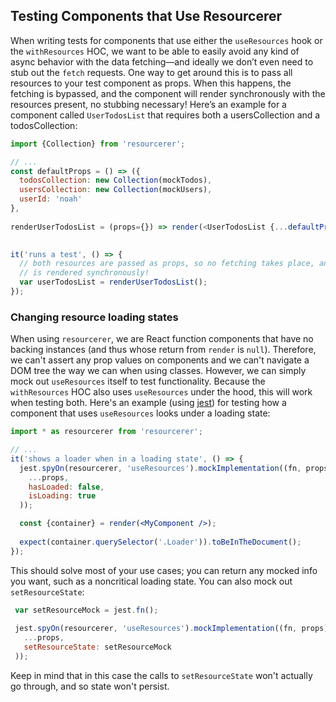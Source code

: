 ## Testing Components that Use Resourcerer

When writing tests for components that use either the `useResources` hook or the `withResources` HOC, we want to be able to easily avoid any kind of async behavior with the data fetching&mdash;and ideally we don’t even need to stub out the `fetch` requests. One way to get around this is to pass all resources to your test component as props. When this happens, the fetching is bypassed, and the component will render synchronously with the resources present, no stubbing necessary! Here’s an example for a component called `UserTodosList` that requires both a usersCollection and a todosCollection:

```js
import {Collection} from 'resourcerer';

// ...
const defaultProps = () => ({
  todosCollection: new Collection(mockTodos),
  usersCollection: new Collection(mockUsers),
  userId: 'noah'
},
    
renderUserTodosList = (props={}) => render(<UserTodosList {...defaultProps()} {...props} />);

        
it('runs a test', () => {
  // both resources are passed as props, so no fetching takes place, and the component
  // is rendered synchronously!
  var userTodosList = renderUserTodosList();
});
```

### Changing resource loading states

When using `resourcerer`, we are React function components that have no backing instances (and thus whose return from `render` is `null`). Therefore, we can't assert any prop values on components and we can't navigate a DOM tree the way we can when using classes. However, we can simply mock out `useResources` itself to test functionality. Because the `withResources` HOC also uses `useResources` under the hood, this will work when testing both. Here's an example (using [jest](https://jestjs.io/)) for testing how a component that uses `useResources` looks under a loading state:

```jsx
import * as resourcerer from 'resourcerer';

// ...
it('shows a loader when in a loading state', () => {
  jest.spyOn(resourcerer, 'useResources').mockImplementation((fn, props) => ({
    ...props,
    hasLoaded: false,
    isLoading: true
  ));

  const {container} = render(<MyComponent />);
   
  expect(container.querySelector('.Loader')).toBeInTheDocument();
});
```

This should solve most of your use cases; you can return any mocked info you want, such as a noncritical loading state. You can also mock out `setResourceState`:

```jsx
 var setResourceMock = jest.fn();
 
 jest.spyOn(resourcerer, 'useResources').mockImplementation((fn, props) => ({
   ...props,
   setResourceState: setResourceMock
 ));
```

Keep in mind that in this case the calls to `setResourceState` won't actually go through, and so state won't persist. 
